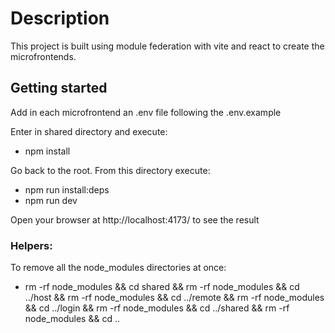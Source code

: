 # Description

This project is built using module federation with vite and react to create the microfrontends.

## Getting started

Add in each microfrontend an .env file following the .env.example

Enter in shared directory and execute:

- npm install

Go back to the root. From this directory execute:

- npm run install:deps
- npm run dev

Open your browser at http://localhost:4173/ to see the result

### Helpers:

To remove all the node_modules directories at once:

- rm -rf node_modules && cd shared && rm -rf node_modules  && cd ../host && rm -rf node_modules && cd ../remote && rm -rf node_modules && cd ../login && rm -rf node_modules && cd ../shared && rm -rf node_modules && cd ..

